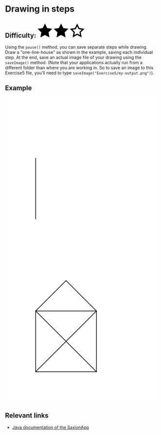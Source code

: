 # Drawing in steps
## Difficulty: ![Filled](../resources/star-filled.svg) ![Filled](../resources/star-filled.svg) ![Outlined](../resources/star-outlined.svg) 

Using the `pause()` method, you can save separate steps while drawing. Draw a "one-line-house" as shown in the example, saving each individual step. At the end, save an actual image file of your drawing using the `saveImage()` method. (Note that your applications actually run from a different folder than where you are working in. So to save an image to this Exercise5 file, you'll need to type `saveImage("Exercise5/my-output.png")`).

## Example
![Example](sample_output.gif)
![Example](sample_output.png)

## Relevant links
* [Java documentation of the SaxionApp](https://saxionapp.hboictlab.nl/nl/saxion/app/SaxionApp.html)